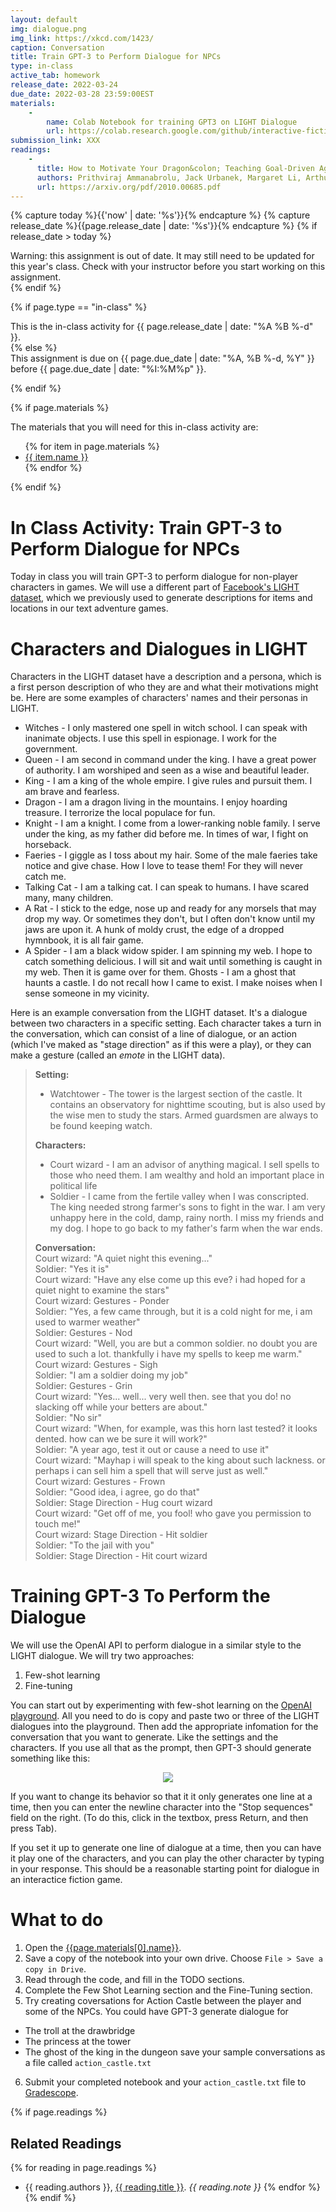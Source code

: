 ```yaml
---
layout: default
img: dialogue.png
img_link: https://xkcd.com/1423/
caption: Conversation 
title: Train GPT-3 to Perform Dialogue for NPCs
type: in-class
active_tab: homework
release_date: 2022-03-24
due_date: 2022-03-28 23:59:00EST
materials:
    - 
        name: Colab Notebook for training GPT3 on LIGHT Dialogue
        url: https://colab.research.google.com/github/interactive-fiction-class/interactive-fiction-class.github.io/blob/master/in_class_activities/dialogue/Fine-Tune_OpenAI_on_LIGHT_Dialogues.ipynb
submission_link: XXX
readings:
    -
      title: How to Motivate Your Dragon&colon; Teaching Goal-Driven Agents to Speak and Act in Fantasy Worlds
      authors: Prithviraj Ammanabrolu, Jack Urbanek, Margaret Li, Arthur Szlam, Tim Rocktäschel, Jason Weston
      url: https://arxiv.org/pdf/2010.00685.pdf
---
```


<!-- Check whether the assignment is ready to release -->
{% capture today %}{{'now' | date: '%s'}}{% endcapture %}
{% capture release_date %}{{page.release_date | date: '%s'}}{% endcapture %}
{% if release_date > today %} 
<div class="alert alert-danger">
Warning: this assignment is out of date.  It may still need to be updated for this year's class.  Check with your instructor before you start working on this assignment.
</div>
{% endif %}
<!-- End of check whether the assignment is up to date -->



{% if page.type == "in-class" %}
<!-- In class activity -->
<div class="alert alert-info">
This is the in-class activity for {{ page.release_date | date: "%A %B %-d" }}.
</div>
{% else %}
<!-- Homework assignment -->
<div class="alert alert-info">
This assignment is due on {{ page.due_date | date: "%A, %B %-d, %Y" }} before {{ page.due_date | date: "%I:%M%p" }}. 
</div>

{% endif %}

{% if page.materials %}
<div class="alert alert-info">
The materials that you will need for this in-class activity are:
<ul>
{% for item in page.materials %}
<li><a href="{{item.url}}">{{ item.name }}</a></li>
{% endfor %}
</ul>
</div>
{% endif %}



In Class Activity: Train GPT-3 to Perform Dialogue for NPCs
=============================================================

Today in class you will train GPT-3 to perform dialogue for non-player characters in games.  We will use a different part of [Facebook's LIGHT dataset](https://parl.ai/projects/light/), which we previously used to generate descriptions for items and locations in our text adventure games.  


# Characters and Dialogues in LIGHT 


Characters in the LIGHT dataset have a description and a persona, which is a first person description of who they are and what their motivations might be. Here are some examples of characters' names and their personas in LIGHT.

* Witches - I only mastered one spell in witch school. I can speak with inanimate objects. I use this spell in espionage. I work for the government.
* Queen - I am second in command under the king. I have a great power of authority. I am worshiped and seen as a wise and beautiful leader.
* King - I am a king of the whole empire. I give rules and pursuit them. I am brave and fearless.
* Dragon - I am a dragon living in the mountains. I enjoy hoarding treasure. I terrorize the local populace for fun.
* Knight - I am a knight. I come from a lower-ranking noble family. I serve under the king, as my father did before me. In times of war, I fight on horseback.
* Faeries - I giggle as I toss about my hair.  Some of the male faeries take notice and give chase.  How I love to tease them!  For they will never catch me.
* Talking Cat - I am a talking cat. I can speak to humans. I have scared many, many children.
* A Rat - I stick to the edge, nose up and ready for any morsels that may drop my way. Or sometimes they don't, but I often don't know until my jaws are upon it. A hunk of moldy crust, the edge of a dropped hymnbook, it is all fair game.
* A Spider - I am a black widow spider.  I am spinning my web.  I hope to catch something delicious.  I will sit and wait until something is caught in my web.  Then it is game over for them.
Ghosts - I am a ghost that haunts a castle. I do not recall how I came to exist. I make noises when I sense someone in my vicinity.

<!--
, a character type (person, creature or object), a location (```in_room_id```) and an inventory (```carrying_objects```).

Here is an example of the Gravedigger character.
```python
light_environment['characters']['203']

{'base_form': ['gravedigger'],
 'carrying_objects': [890],
 'char_type': 'person',
 'character_id': 203,
 'corrected_name': 'gravedigger',
 'desc': 'You might want to talk to the gravedigger, specially if your looking for a friend, he might be odd but you will find a friend in him.',
 'ex_room_ids': [100, 349],
 'in_room_ids': [62],
 'is_plural': 0,
 'name': 'gravedigger',
 'orig_room_id': 349,
 'personas': ["I am low paid labor in this town. I do a job that many people shun because of my contact with death. I am very lonely and wish I had someone to talk to who isn't dead."],
 'wearing_objects': [],
 'wielding_objects': []}
 ```
-->


Here is an example conversation from the LIGHT dataset.  It's a dialogue between two characters in a specific setting.  Each character takes a turn in the conversation, which can consist of a line of dialogue, or an action (which I've maked as "stage direction" as if this were a play), or they can make a gesture (called an *emote* in the LIGHT data).

> **Setting:**
> * Watchtower - The tower is the largest section of the castle. It contains an observatory for nighttime scouting, but is also used by the wise men to study the stars. Armed guardsmen are always to be found keeping watch. 
>
> **Characters:**
> * Court wizard - I am an advisor of anything magical. I sell spells to those who need them. I am wealthy and hold an important place in political life
> * Soldier - I came from the fertile valley when I was conscripted. The king needed strong farmer's sons to fight in the war. I am very unhappy here in the cold, damp, rainy north. I miss my friends and my dog. I hope to go back to my father's farm when the war ends.
>  
> **Conversation:** <br />
> Court wizard: "A quiet night this evening..." <br />
> Soldier: "Yes it is" <br />
> Court wizard: "Have any else come up this eve? i had hoped for a quiet night to examine the stars" <br />
> Court wizard: Gestures - Ponder <br />
> Soldier: "Yes, a few came through, but it is a cold night for me, i am used to warmer weather" <br />
> Soldier: Gestures - Nod <br />
> Court wizard: "Well, you are but a common soldier.  no doubt you are used to such a lot.  thankfully i have my spells to keep me warm." <br />
> Court wizard: Gestures - Sigh <br />
> Soldier: "I am a soldier doing my job" <br />
> Soldier: Gestures - Grin <br />
> Court wizard: "Yes... well... very well then.  see that you do!  no slacking off while your betters are about." <br />
> Soldier: "No sir" <br />
> Court wizard: "When, for example, was this horn last tested?  it looks dented.  how can we be sure it will work?" <br />
> Soldier: "A year ago, test it out or cause a need to use it" <br />
> Court wizard: "Mayhap i will speak to the king about such lackness.  or perhaps i can sell him a spell that will serve just as well." <br />
> Court wizard: Gestures - Frown <br />
> Soldier: "Good idea, i agree, go do that" <br />
> Soldier: Stage Direction - Hug court wizard <br />
> Court wizard: "Get off of me, you fool!  who gave you permission to touch me!" <br />
> Court wizard: Stage Direction - Hit soldier <br />
> Soldier: "To the jail with you" <br />
> Soldier: Stage Direction - Hit court wizard <br />

# Training GPT-3 To Perform the Dialogue

We will use the OpenAI API to perform dialogue in a similar style to the LIGHT dialogue.  We will try two approaches:
1. Few-shot learning
2. Fine-tuning

You can start out by experimenting with few-shot learning on the [OpenAI playground](https://beta.openai.com/playground).  All you need to do is copy and paste two or three of the LIGHT dialogues into the playground.  Then add the appropriate infomation for the conversation that you want to generate.  Like the settings and the characters.  If you use all that as the prompt, then GPT-3 should generate something like this:

<center>
<img src="few-shot-dialogues.png" class="img-responsive"/>
</center>


If you want to change its behavior so that it it only generates one line at a time, then you can enter the newline character into the "Stop sequences" field on the right.  (To do this, click in the textbox, press Return, and then press Tab).

If you set it up to generate one line of dialogue at a time, then you can have it play one of the characters, and you can play the other character by typing in your response.  This should be a reasonable starting point for dialogue in an interactice fiction game.


# What to do

1. Open the [{{page.materials[0].name}}]({{page.materials[0].url}}).
2. Save a copy of the notebook into your own drive. Choose `File > Save a copy in Drive`.
3. Read through the code, and fill in the TODO sections.
4. Complete the Few Shot Learning section and the Fine-Tuning section.
5. Try creating coversations for Action Castle between the player and some of the NPCs.  You could have GPT-3 generate dialogue for
- The troll at the drawbridge
- The princess at the tower
- The ghost of the king in the dungeon
save your sample conversations as a file called `action_castle.txt`
6. Submit your completed notebook and your `action_castle.txt` file to [Gradescope]({{page.submission_link}}).



{% if page.readings %} 
## Related Readings
{% for reading in page.readings %}
* {{ reading.authors }}, <a href="{{ reading.url }}">{{ reading.title }}</a>.  <i>{{ reading.note }}</i>
{% endfor %}
{% endif %}


